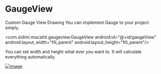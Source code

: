 # GaugeView
Custom Gauge View Drawing
You can implement Gauge to your project simply.

<com.sidimi.mucahit.gaugeview.GaugeView
    android:id="@+id/gaugeView"
    android:layout_width="fill_parent"
    android:layout_height="fill_parent"/>

You can set width and height what ever you want to. It will calculate everything automatically.

[![image](http://i.hizliresim.com/Myqq62.png)](https://hizliresim.com/Myqq62)

